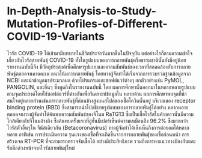 # In-Depth-Analysis-to-Study-Mutation-Profiles-of-Different-COVID-19-Variants



ไวรัส COVID-19 ได้เข้ามามีบทบาทในชีวิตประจําวันมากขึ้นในปัจจุบัน แต่อย่างไรก็ตามความเข้าใจ เกี่ยวกับไวรัสสายพันธุ์ COVID-19 ทั้งในรูปแบบของการกลายพันธุ์หรือธรรมชาตินั้นยังมีอยู่น้อย รายงานฉบับนี้จึง มีวัตถุประสงค์เพื่อศึกษารูปแบบและความสัมพันธ์ของเวลาที่สอดคล้องกับการกลายพันธุ์ตลอดจนคาดคะเน แนวโน้มการกลายพันธุ์ โดยทางผู้จัดทําได้เริ่มจากการรวบรวมฐานข้อมูลจาก NCBI และนําข้อมูลมาประมวลผล ด้วยโปรแกรมและซอฟต์แวร์ต่างๆ ยกตัวอย่างเช่น PyMOL, PANGOLIN, และอื่นๆ ซึ่งพูดถึงในรายงานฉบับนี้ โดย ผลการศึกษานั้นออกมาในหลากหลายรูปแบบตามจุดประสงค์โดยใช้ซอฟต์แวร์ที่ต่างกันเพื่อวิเคราะห์ข้อมูลใน หลายด้าน ผลการศึกษาพบจุดที่น่าสนใจอยู่หลายส่วนเช่นการกลายพันธุ์ที่ค่อนข้างสูงบนสไปค์ของเชื้อโควิดนั้นอยู่ บริเวณของ receptor binding protein (RBD) ซึ่งสามารถนําไปอธิบายรูปแบบของการกลายพันธุ์ได้อย่าง หลากหลายตลอดจนทางผู้จัดทําได้ค้นพบความสัมพันธ์ของจีโนม RaTG13 ซึ่งเป็นเชื้อไวรัสในค้างคาวนั้นมีความ ใกล้เคียงกับจีโนมอ้างอิง ซึ่งค้นพบครั้งแรกที่อู่ฮั่นมีเปอร์เซ็นต์ความเหมือนถึง 96.2% ซึ่งมากกว่าไวรัสตัวอื่นๆใน จีนัสเดียวกัน (Betacoronavirus) ทางผู้จัดทําได้เล็งเห็นถึงการต่อยอดได้หลากหลาย อาทิเช่น การประเมินความ รุนแรงของเชื้อที่จะเกิดขึ้นจากการกลายพันธุ์ของเชื้อก่อนหน้า การสร้างเจล RT-PCR ที่จะสามารถตรวจจับเชื้อได้
อย่างมีประสิทธิภาพ รวมถึงการหาแนวทางป้องกันและรับมือล่วงหน้าจากไวรัสสายพันธุ์ใหม่
